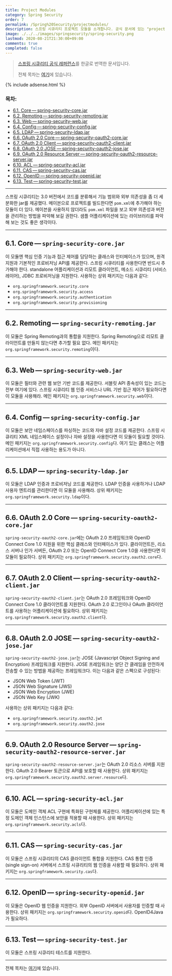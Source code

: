 ```yaml
---
title: Project Modules
category: Spring Security
order: 7
permalink: /Spring%20Security/projectmodules/
description: 스프링 시큐리티 프로젝트 모듈을 소개합니다. 공식 문서에 있는 "project modules" 챕터를 한글로 번역한 문서입니다.
image: ./../../images/springsecurity/spring-security.png
lastmod: 2020-08-21T21:30:00+09:00
comments: true
completed: false
---
```


> [스프링 시큐리티 공식 레퍼런스](https://docs.spring.io/spring-security/site/docs/5.3.2.RELEASE/reference/html5/#modules)를 한글로 번역한 문서입니다.
>
> 전체 목차는 [여기](../contents/)에 있습니다.

{% include adsense.html %}

### 목차:

- [6.1. Core — spring-security-core.jar](#61-corespring-security-corejar)
- [6.2. Remoting — spring-security-remoting.jar](#62-remotingspring-security-remotingjar)
- [6.3. Web — spring-security-web.jar](#63-webspring-security-webjar)
- [6.4. Config — spring-security-config.jar](#64-configspring-security-configjar)
- [6.5. LDAP — spring-security-ldap.jar](#65-ldapspring-security-ldapjar)
- [6.6. OAuth 2.0 Core — spring-security-oauth2-core.jar](#66-oauth-20-corespring-security-oauth2-corejar)
- [6.7. OAuth 2.0 Client — spring-security-oauth2-client.jar](#67-oauth-20-clientspring-security-oauth2-clientjar)
- [6.8. OAuth 2.0 JOSE — spring-security-oauth2-jose.jar](#68-oauth-20-josespring-security-oauth2-josejar)
- [6.9. OAuth 2.0 Resource Server — spring-security-oauth2-resource-server.jar](#69-oauth-20-resource-serverspring-security-oauth2-resource-serverjar)
- [6.10. ACL — spring-security-acl.jar](#610-aclspring-security-acljar)
- [6.11. CAS — spring-security-cas.jar](#611-casspring-security-casjar)
- [6.12. OpenID — spring-security-openid.jar](#612-openidspring-security-openidjar)
- [6.13. Test — spring-security-test.jar](#613-testspring-security-testjar)

---

스프링 시큐리티는 3.0 버전에서 코드를 분류해서 기능 범위와 외부 의존성을 좀 더 세분화한 jar를 제공했다. 메이븐으로 프로젝트를 빌드한다면 `pom.xml`에 추가해야 하는 모듈이 더 있다. 메이븐을 사용하지 않더라도 `pom.xml` 파일을 보고 외부 의존성과 버전을 관리하는 방법을 파악해 보길 권한다. 샘플 어플리케이션에 있는 라이브러리를 파악해 보는 것도 좋은 생각이다.

---

## 6.1. Core — `spring-security-core.jar`

이 모듈엔 핵심 인증 기능과 접근 제어를 담당하는 클래스와 인터페이스가 있으며, 원격 지원과 기본적인 프로비저닝 API를 제공한다. 스프링 시큐리티를 사용한다면 반드시 추가해야 한다. standalone 어플리케이션과 리모트 클라이언트, 메소드 시큐리티 (서비스 레이어), JDBC 프로비저닝을 지원한다. 사용하는 상위 패키지는 다음과 같다:

- `org.springframework.security.core`
- `org.springframework.security.access`
- `org.springframework.security.authentication`
- `org.springframework.security.provisioning`

---

## 6.2. Remoting — `spring-security-remoting.jar`

이 모듈은 Spring Remoting과의 통합을 지원한다. Spring Remoting으로 리모트 클라이언트를 만들지 않는다면 추가할 필요 없다. 메인 패키지는 `org.springframework.security.remoting`이다.

---

## 6.3. Web — `spring-security-web.jar`

이 모듈은 필터와 관련 웹 보안 기반 코드를 제공한다. 서블릿 API 종속성이 있는 코드는 전부 여기에 있다. 스프링 시큐리티 웹 인증 서비스나 URL 기반 접근 제어가 필요하다면 이 모듈을 사용해라. 메인 패키지는 `org.springframework.security.web`이다.

---

## 6.4. Config — `spring-security-config.jar`

이 모듈은 보안 네임스페이스를 파싱하는 코드와 자바 설정 코드를 제공한다. 스프링 시큐리티 XML 네임스페이스 설정이나 자바 설정을 사용한다면 이 모듈이 필요할 것이다. 메인 패키지는 `org.springframework.security.config`다. 여기 있는 클래스는 어플리케이션에서 직접 사용하는 용도가 아니다.

---

## 6.5. LDAP — `spring-security-ldap.jar`

이 모듈은 LDAP 인증과 프로비저닝 코드를 제공한다. LDAP 인증을 사용하거나 LDAP 사용자 엔트리를 관리한다면 이 모듈을 사용해라. 상위 패키지는 `org.springframework.security.ldap`이다.

---

## 6.6. OAuth 2.0 Core — `spring-security-oauth2-core.jar`

`spring-security-oauth2-core.jar`에는 OAuth 2.0 프레임워크와 OpenID Connect Core 1.0 지원을 위한 핵심 클래스와 인터페이스가 있다. 클라이언트든, 리소스 서버나 인가 서버든, OAuth 2.0 또는 OpenID Connect Core 1.0을 사용한다면 이 모듈이 필요하다. 상위 패키지는 `org.springframework.security.oauth2.core`다.

---

## 6.7. OAuth 2.0 Client — `spring-security-oauth2-client.jar`

`spring-security-oauth2-client.jar`는 OAuth 2.0 프레임워크와 OpenID Connect Core 1.0 클라이언트를 지원한다. OAuth 2.0 로그인이나 OAuth 클라이언트를 사용하는 어플리케이션에 필요하다. 상위 패키지는 `org.springframework.security.oauth2.client`다.

---

## 6.8. OAuth 2.0 JOSE — `spring-security-oauth2-jose.jar`

`spring-security-oauth2-jose.jar`는 JOSE (Javascript Object Signing and Encryption) 프레임워크를 지원한다. JOSE 프레임워크는 양단 간 클레임을 안전하게 전송할 수 있는 방법을 제공하는 프레임워크다. 이는 다음과 같은 스펙으로 구성된다:

- JSON Web Token (JWT)
- JSON Web Signature (JWS)
- JSON Web Encryption (JWE)
- JSON Web Key (JWK)

사용하는 상위 패키지는 다음과 같다:

- `org.springframework.security.oauth2.jwt`
- `org.springframework.security.oauth2.jose`

---

## 6.9. OAuth 2.0 Resource Server — `spring-security-oauth2-resource-server.jar`

`spring-security-oauth2-resource-server.jar`는 OAuth 2.0 리소스 서버를 지원한다. OAuth 2.0 Bearer 토큰으로 API를 보호할 때 사용한다. 상위 패키지는 `org.springframework.security.oauth2.server.resource`다.

---

## 6.10. ACL — `spring-security-acl.jar`

이 모듈은 도메인 객체 ACL 구현에 특화된 구현체를 제공한다. 어플리케이션에 있는 특정 도메인 객체 인스턴스에 보안을 적용할 때 사용한다. 상위 패키지는 `org.springframework.security.acls`다.

---

## 6.11. CAS — `spring-security-cas.jar`

이 모듈은 스프링 시큐리티의 CAS 클라이언트 통합을 지원한다. CAS 통합 인증 (single sign-on) 서버에서 스프링 시큐리티의 웹 인증을 사용할 때 필요하다. 상위 패키지는 `org.springframework.security.cas`다.

---

## 6.12. OpenID — `spring-security-openid.jar`

이 모듈은 OpenID 웹 인증을 지원한다. 외부 OpenID 서버에서 사용자를 인증할 때 사용한다. 상위 패키지는 `org.springframework.security.openid`다. OpenID4Java가 필요하다.

---

## 6.13. Test — `spring-security-test.jar`

이 모듈은 스프링 시큐리티 테스트를 지원한다.

---

전체 목차는 [여기](../contents/)에 있습니다.